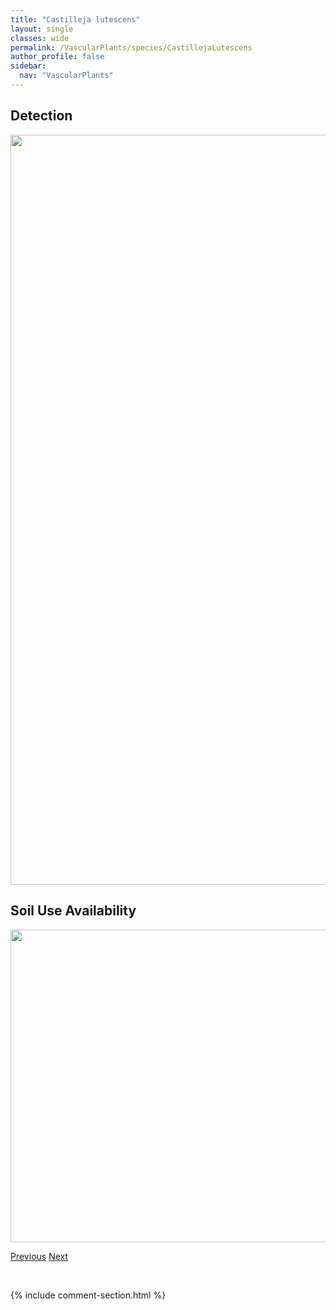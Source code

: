 ```yaml
---
title: "Castilleja lutescens"
layout: single
classes: wide
permalink: /VascularPlants/species/CastillejaLutescens
author_profile: false
sidebar:
  nav: "VascularPlants"
---
```


<h2>Detection</h2>

<a href="https://drive.google.com/uc?export=view&id=1QrqcDQia6AG9oCoqOqzqwaUBPS3fi7E0">
<img src="https://drive.google.com/uc?export=view&id=1QrqcDQia6AG9oCoqOqzqwaUBPS3fi7E0" height = "1200" width = "800">
</a>


<h2>Soil Use Availability</h2>

<a href="https://drive.google.com/uc?export=view&id=12fsGTMrVVaTxyr77XLkAmKaEsNGmcH_v">
<img src="https://drive.google.com/uc?export=view&id=12fsGTMrVVaTxyr77XLkAmKaEsNGmcH_v" height = "500" width = "1000">
</a>


<a href="/DevelopmentWebsite/VascularPlants/species/CastillejaCusickii" class="pagination--pager" title="Castilleja cusickii">Previous</a> <a href="/DevelopmentWebsite/VascularPlants/species/CastillejaMiniata" class="pagination--pager" title="Castilleja miniata">Next</a>

<p>&nbsp;</p>

{% include comment-section.html %}
